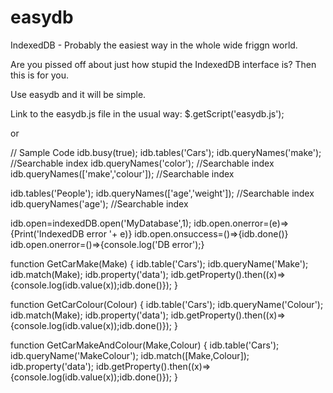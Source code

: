 # easydb
IndexedDB - Probably the easiest way in the whole wide friggn world.

Are you pissed off about just how stupid the IndexedDB interface is?
Then this is for you.

Use easydb and it will be simple.

Link to the easydb.js file in the usual way: $.getScript('easydb.js'); 

or

<script src='easydb.js'></script>

// Sample Code
idb.busy(true);
idb.tables('Cars');
idb.queryNames('make'); //Searchable index
idb.queryNames('color'); //Searchable index
idb.queryNames(['make','colour']); //Searchable index

idb.tables('People');
idb.queryNames(['age','weight']); //Searchable index
idb.queryNames('age'); //Searchable index

idb.open=indexedDB.open('MyDatabase',1);
idb.open.onerror=(e)=>{Print('IndexedDB error '+ e)}
idb.open.onsuccess=()=>{idb.done()}
idb.open.onerror=()=>{console.log('DB error');}

function GetCarMake(Make) {
idb.table('Cars');
idb.queryName('Make');
idb.match(Make);
idb.property('data');
idb.getProperty().then((x)=>{console.log(idb.value(x));idb.done()}); 
}

function GetCarColour(Colour) {
idb.table('Cars');
idb.queryName('Colour');
idb.match(Make);
idb.property('data');
idb.getProperty().then((x)=>{console.log(idb.value(x));idb.done()}); 
}

function GetCarMakeAndColour(Make,Colour) {
idb.table('Cars');
idb.queryName('MakeColour');
idb.match([Make,Colour]);
idb.property('data');
idb.getProperty().then((x)=>{console.log(idb.value(x));idb.done()}); 
}

